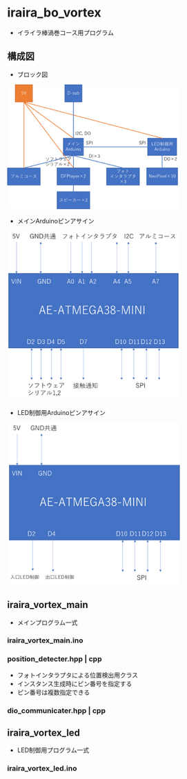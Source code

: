 # iraira_bo_vortex
 - イライラ棒渦巻コース用プログラム

## 構成図
 - ブロック図
 <img src="https://github.com/Lchika/iraira_bo_vortex/blob/images/doc/block.png" width="400px">

 - メインArduinoピンアサイン
 <img src="https://github.com/Lchika/iraira_bo_vortex/blob/images/doc/mainArduino.png" width="400px">

 - LED制御用Arduinoピンアサイン
 <img src="https://github.com/Lchika/iraira_bo_vortex/blob/images/doc/ledArduino.png" width="400px">

## iraira_vortex_main
 - メインプログラム一式

### iraira_vortex_main.ino
### position_detecter.hpp | cpp
 - フォトインタラプタによる位置検出用クラス
 - インスタンス生成時にピン番号を指定する
 - ピン番号は複数指定できる

### dio_communicater.hpp | cpp

## iraira_vortex_led
 - LED制御用プログラム一式

### iraira_vortex_led.ino